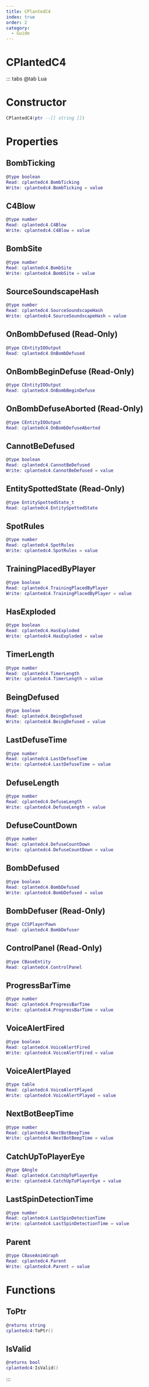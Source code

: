 ```yaml
---
title: CPlantedC4
index: true
order: 2
category:
  - Guide
---
```


# CPlantedC4

::: tabs
@tab Lua
# Constructor
```lua
CPlantedC4(ptr --[[ string ]])
```
# Properties
## BombTicking 
```lua
@type boolean
Read: cplantedc4.BombTicking
Write: cplantedc4.BombTicking = value
```
## C4Blow 
```lua
@type number
Read: cplantedc4.C4Blow
Write: cplantedc4.C4Blow = value
```
## BombSite 
```lua
@type number
Read: cplantedc4.BombSite
Write: cplantedc4.BombSite = value
```
## SourceSoundscapeHash 
```lua
@type number
Read: cplantedc4.SourceSoundscapeHash
Write: cplantedc4.SourceSoundscapeHash = value
```
## OnBombDefused (Read-Only)
```lua
@type CEntityIOOutput
Read: cplantedc4.OnBombDefused
```
## OnBombBeginDefuse (Read-Only)
```lua
@type CEntityIOOutput
Read: cplantedc4.OnBombBeginDefuse
```
## OnBombDefuseAborted (Read-Only)
```lua
@type CEntityIOOutput
Read: cplantedc4.OnBombDefuseAborted
```
## CannotBeDefused 
```lua
@type boolean
Read: cplantedc4.CannotBeDefused
Write: cplantedc4.CannotBeDefused = value
```
## EntitySpottedState (Read-Only)
```lua
@type EntitySpottedState_t
Read: cplantedc4.EntitySpottedState
```
## SpotRules 
```lua
@type number
Read: cplantedc4.SpotRules
Write: cplantedc4.SpotRules = value
```
## TrainingPlacedByPlayer 
```lua
@type boolean
Read: cplantedc4.TrainingPlacedByPlayer
Write: cplantedc4.TrainingPlacedByPlayer = value
```
## HasExploded 
```lua
@type boolean
Read: cplantedc4.HasExploded
Write: cplantedc4.HasExploded = value
```
## TimerLength 
```lua
@type number
Read: cplantedc4.TimerLength
Write: cplantedc4.TimerLength = value
```
## BeingDefused 
```lua
@type boolean
Read: cplantedc4.BeingDefused
Write: cplantedc4.BeingDefused = value
```
## LastDefuseTime 
```lua
@type number
Read: cplantedc4.LastDefuseTime
Write: cplantedc4.LastDefuseTime = value
```
## DefuseLength 
```lua
@type number
Read: cplantedc4.DefuseLength
Write: cplantedc4.DefuseLength = value
```
## DefuseCountDown 
```lua
@type number
Read: cplantedc4.DefuseCountDown
Write: cplantedc4.DefuseCountDown = value
```
## BombDefused 
```lua
@type boolean
Read: cplantedc4.BombDefused
Write: cplantedc4.BombDefused = value
```
## BombDefuser (Read-Only)
```lua
@type CCSPlayerPawn
Read: cplantedc4.BombDefuser
```
## ControlPanel (Read-Only)
```lua
@type CBaseEntity
Read: cplantedc4.ControlPanel
```
## ProgressBarTime 
```lua
@type number
Read: cplantedc4.ProgressBarTime
Write: cplantedc4.ProgressBarTime = value
```
## VoiceAlertFired 
```lua
@type boolean
Read: cplantedc4.VoiceAlertFired
Write: cplantedc4.VoiceAlertFired = value
```
## VoiceAlertPlayed 
```lua
@type table
Read: cplantedc4.VoiceAlertPlayed
Write: cplantedc4.VoiceAlertPlayed = value
```
## NextBotBeepTime 
```lua
@type number
Read: cplantedc4.NextBotBeepTime
Write: cplantedc4.NextBotBeepTime = value
```
## CatchUpToPlayerEye 
```lua
@type QAngle
Read: cplantedc4.CatchUpToPlayerEye
Write: cplantedc4.CatchUpToPlayerEye = value
```
## LastSpinDetectionTime 
```lua
@type number
Read: cplantedc4.LastSpinDetectionTime
Write: cplantedc4.LastSpinDetectionTime = value
```
## Parent 
```lua
@type CBaseAnimGraph
Read: cplantedc4.Parent
Write: cplantedc4.Parent = value
```
# Functions
## ToPtr
```lua
@returns string
cplantedc4:ToPtr()
```
## IsValid
```lua
@returns bool
cplantedc4:IsValid()
```

:::